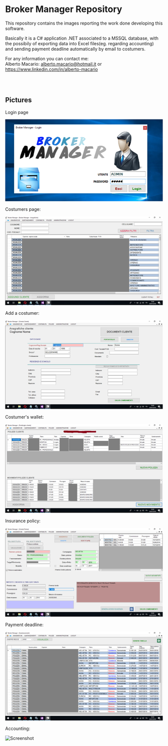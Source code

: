 # Broker Manager Repository

This repository contains the images reporting the work done developing this software.

Basically it is a C# application .NET associated to a MSSQL database, with the possibily of exporting data into Excel files(eg. regarding accounting) and sending payment deadline automatically by email to costumers.

For any information you can contact me: <br />
Alberto Macario: alberto.macario@hotmail.it or https://www.linkedin.com/in/alberto-macario

<br /><br />
## Pictures

Login page

![Screenshot](login.PNG)


Costumers page:

![Screenshot](anagrafiche.PNG)


Add a costumer:

![Screenshot](aggiungicliente.PNG)


Costumer's wallet:

![Screenshot](portafogli.png)


Insurance policy:

![Screenshot](infopolizza.PNG)


Payment deadline:

![Screenshot](quietanziamenti.PNG)


Accounting:

![Screenshot](contabilità.PNG)
